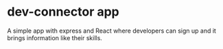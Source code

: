 # dev-connector app
A simple app with express and React where developers can sign up and it brings information like their skills.
